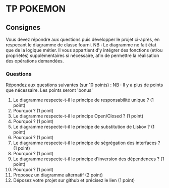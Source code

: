 # TP POKEMON

## Consignes
Vous devez répondre aux questions puis développer le projet ci-après, en respecant le diagramme de classe fourni.
NB : Le diagramme ne fait état que de la logique métier. Il vous appartient d'y intégrer des fonctions (et/ou propriétés) supplémentaires si nécessaire, afin de permettre la réalisation des opérations demandées.

### Questions 

Répondez aux questions suivantes (sur 10 points) : NB : Il y a plus de points que nécessaire. Les points seront 'bonus'
1. Le diagramme respecte-t-il le principe de responsabilité unique ? (1 point) 
2. Pourquoi ? (1 point)
3. Le diagramme respecte-t-il le principe Open/Closed ? (1 point)
4. Pourquoi ? (1 point)
5. Le diagramme respecte-t-il le principe de substitution de Liskov ? (1 point)
6. Pourquoi ? (1 point)
7. Le diagramme respecte-t-il le principe de ségrégation des interfaces ? (1 point) 
8. Pourquoi ? (1 point)
9. Le diagramme respecte-t-il le principe d'inversion des dépendences ? (1 point)
10. Pourquoi ? (1 point)
11. Proposez un diagramme alternatif (2 point)
12. Déposez votre projet sur github et précisez le lien (1 point)


